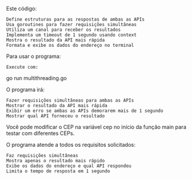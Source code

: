 Este código:

    Define estruturas para as respostas de ambas as APIs
    Usa goroutines para fazer requisições simultâneas
    Utiliza um canal para receber os resultados
    Implementa um timeout de 1 segundo usando context
    Mostra o resultado da API mais rápida
    Formata e exibe os dados do endereço no terminal

Para usar o programa:

    Execute com:

go run multithreading.go

O programa irá:

    Fazer requisições simultâneas para ambas as APIs
    Mostrar o resultado da API mais rápida
    Exibir um erro se ambas as APIs demorarem mais de 1 segundo
    Mostrar qual API forneceu o resultado

Você pode modificar o CEP na variável cep no início da função main para testar com diferentes CEPs.

O programa atende a todos os requisitos solicitados:

    Faz requisições simultâneas
    Mostra apenas o resultado mais rápido
    Exibe os dados do endereço e qual API respondeu
    Limita o tempo de resposta em 1 segundo
